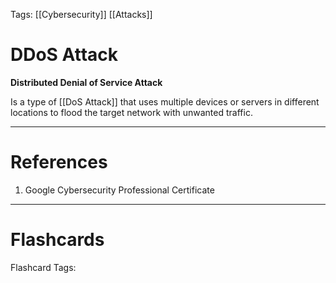 Tags: [[Cybersecurity]] [[Attacks]]

# DDoS Attack

**Distributed Denial of Service Attack**

Is a type of [[DoS Attack]] that uses multiple devices or servers in different locations to flood the target network with unwanted traffic.

---

# References

1. Google Cybersecurity Professional Certificate

---

# Flashcards

Flashcard Tags: 
